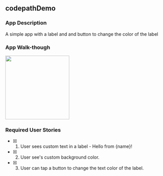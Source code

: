

## codepathDemo

### App Description
A simple app with a label and and button to change the color of the label 

### App Walk-though
<img src="http://g.recordit.co/B0PkZlWS4f.gif" width=200><br>

### Required User Stories
- [x] 1. User sees custom text in a label - Hello from {name}!
- [x] 2. User see's custom background color.
- [x] 3. User can tap a button to change the text color of the label.
